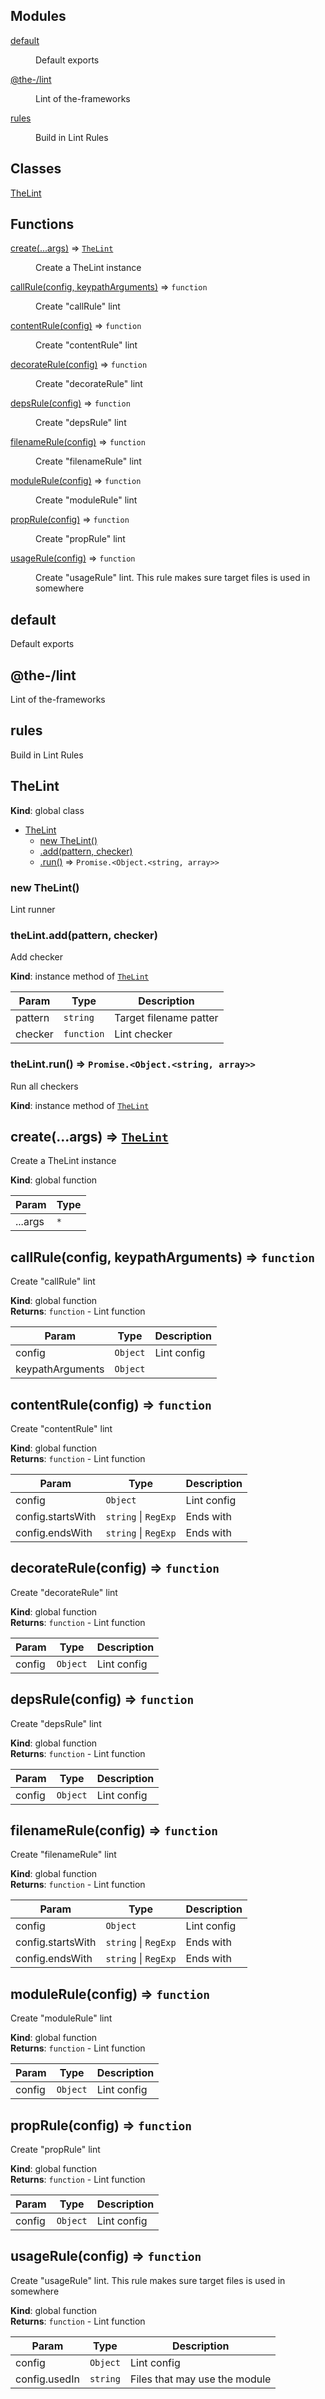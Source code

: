 <!--- Code generated by @the-/script-doc. DO NOT EDIT. -->

## Modules

<dl>
<dt><a href="#module_default">default</a></dt>
<dd><p>Default exports</p>
</dd>
<dt><a href="#module_@the-/lint">@the-/lint</a></dt>
<dd><p>Lint of the-frameworks</p>
</dd>
<dt><a href="#module_rules">rules</a></dt>
<dd><p>Build in Lint Rules</p>
</dd>
</dl>

## Classes

<dl>
<dt><a href="#TheLint">TheLint</a></dt>
<dd></dd>
</dl>

## Functions

<dl>
<dt><a href="#create">create(...args)</a> ⇒ <code><a href="#TheLint">TheLint</a></code></dt>
<dd><p>Create a TheLint instance</p>
</dd>
<dt><a href="#callRule">callRule(config, keypathArguments)</a> ⇒ <code>function</code></dt>
<dd><p>Create &quot;callRule&quot; lint</p>
</dd>
<dt><a href="#contentRule">contentRule(config)</a> ⇒ <code>function</code></dt>
<dd><p>Create &quot;contentRule&quot; lint</p>
</dd>
<dt><a href="#decorateRule">decorateRule(config)</a> ⇒ <code>function</code></dt>
<dd><p>Create &quot;decorateRule&quot; lint</p>
</dd>
<dt><a href="#depsRule">depsRule(config)</a> ⇒ <code>function</code></dt>
<dd><p>Create &quot;depsRule&quot; lint</p>
</dd>
<dt><a href="#filenameRule">filenameRule(config)</a> ⇒ <code>function</code></dt>
<dd><p>Create &quot;filenameRule&quot; lint</p>
</dd>
<dt><a href="#moduleRule">moduleRule(config)</a> ⇒ <code>function</code></dt>
<dd><p>Create &quot;moduleRule&quot; lint</p>
</dd>
<dt><a href="#propRule">propRule(config)</a> ⇒ <code>function</code></dt>
<dd><p>Create &quot;propRule&quot; lint</p>
</dd>
<dt><a href="#usageRule">usageRule(config)</a> ⇒ <code>function</code></dt>
<dd><p>Create &quot;usageRule&quot; lint.
This rule makes sure target files is used in somewhere</p>
</dd>
</dl>

<a name="module_default"></a>

## default
Default exports

<a name="module_@the-/lint"></a>

## @the-/lint
Lint of the-frameworks

<a name="module_rules"></a>

## rules
Build in Lint Rules

<a name="TheLint"></a>

## TheLint
**Kind**: global class  

* [TheLint](#TheLint)
    * [new TheLint()](#new_TheLint_new)
    * [.add(pattern, checker)](#TheLint+add)
    * [.run()](#TheLint+run) ⇒ <code>Promise.&lt;Object.&lt;string, array&gt;&gt;</code>

<a name="new_TheLint_new"></a>

### new TheLint()
Lint runner

<a name="TheLint+add"></a>

### theLint.add(pattern, checker)
Add checker

**Kind**: instance method of [<code>TheLint</code>](#TheLint)  

| Param | Type | Description |
| --- | --- | --- |
| pattern | <code>string</code> | Target filename patter |
| checker | <code>function</code> | Lint checker |

<a name="TheLint+run"></a>

### theLint.run() ⇒ <code>Promise.&lt;Object.&lt;string, array&gt;&gt;</code>
Run all checkers

**Kind**: instance method of [<code>TheLint</code>](#TheLint)  
<a name="create"></a>

## create(...args) ⇒ [<code>TheLint</code>](#TheLint)
Create a TheLint instance

**Kind**: global function  

| Param | Type |
| --- | --- |
| ...args | <code>\*</code> | 

<a name="callRule"></a>

## callRule(config, keypathArguments) ⇒ <code>function</code>
Create "callRule" lint

**Kind**: global function  
**Returns**: <code>function</code> - Lint function  

| Param | Type | Description |
| --- | --- | --- |
| config | <code>Object</code> | Lint config |
| keypathArguments | <code>Object</code> |  |

<a name="contentRule"></a>

## contentRule(config) ⇒ <code>function</code>
Create "contentRule" lint

**Kind**: global function  
**Returns**: <code>function</code> - Lint function  

| Param | Type | Description |
| --- | --- | --- |
| config | <code>Object</code> | Lint config |
| config.startsWith | <code>string</code> \| <code>RegExp</code> | Ends with |
| config.endsWith | <code>string</code> \| <code>RegExp</code> | Ends with |

<a name="decorateRule"></a>

## decorateRule(config) ⇒ <code>function</code>
Create "decorateRule" lint

**Kind**: global function  
**Returns**: <code>function</code> - Lint function  

| Param | Type | Description |
| --- | --- | --- |
| config | <code>Object</code> | Lint config |

<a name="depsRule"></a>

## depsRule(config) ⇒ <code>function</code>
Create "depsRule" lint

**Kind**: global function  
**Returns**: <code>function</code> - Lint function  

| Param | Type | Description |
| --- | --- | --- |
| config | <code>Object</code> | Lint config |

<a name="filenameRule"></a>

## filenameRule(config) ⇒ <code>function</code>
Create "filenameRule" lint

**Kind**: global function  
**Returns**: <code>function</code> - Lint function  

| Param | Type | Description |
| --- | --- | --- |
| config | <code>Object</code> | Lint config |
| config.startsWith | <code>string</code> \| <code>RegExp</code> | Ends with |
| config.endsWith | <code>string</code> \| <code>RegExp</code> | Ends with |

<a name="moduleRule"></a>

## moduleRule(config) ⇒ <code>function</code>
Create "moduleRule" lint

**Kind**: global function  
**Returns**: <code>function</code> - Lint function  

| Param | Type | Description |
| --- | --- | --- |
| config | <code>Object</code> | Lint config |

<a name="propRule"></a>

## propRule(config) ⇒ <code>function</code>
Create "propRule" lint

**Kind**: global function  
**Returns**: <code>function</code> - Lint function  

| Param | Type | Description |
| --- | --- | --- |
| config | <code>Object</code> | Lint config |

<a name="usageRule"></a>

## usageRule(config) ⇒ <code>function</code>
Create "usageRule" lint.
This rule makes sure target files is used in somewhere

**Kind**: global function  
**Returns**: <code>function</code> - Lint function  

| Param | Type | Description |
| --- | --- | --- |
| config | <code>Object</code> | Lint config |
| config.usedIn | <code>string</code> | Files that may use the module |

